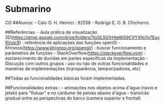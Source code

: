 # Submarino
CG
##Alunos: 
	- Caio O. H. Henrici : 92558
	- Rodrigo E. O. B. Chichorro:

##Referências: 
    - Aula prática de visualização 3D(https://drive.google.com/drive/folders/1IoGL5G1rHteWS9CVYXfp7o7Euy9Vulc9) : referência de aplicações das funções openGl
    - Khronos(https://www.khronos.org/opengl/) : buscar funcionamento e parâmetros de funções
    - StackOverflow(https://stackoverflow.com) : esclarecimento de duvidas em partes específicas da implementação 
    - Discução com outros grupos : uso ou não de outras funcionalidades e maneiras de implementações (transparência,         temporizadores, etc)

##Todas as funcionalidades básicas foram implementadas.

##Funcionalidades extras :
    - animações nos objetos acima d'água (navio e jetski) para "flutuar" e no cardume de peixes abaixo d'água
    - transicão gradual entre as perspectivas do barco (camera superior e frontal)

    
